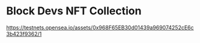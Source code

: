 # Block Devs NFT Collection


https://testnets.opensea.io/assets/0x968F65EB30d01439a969074252cE6c3b423f9362/1
